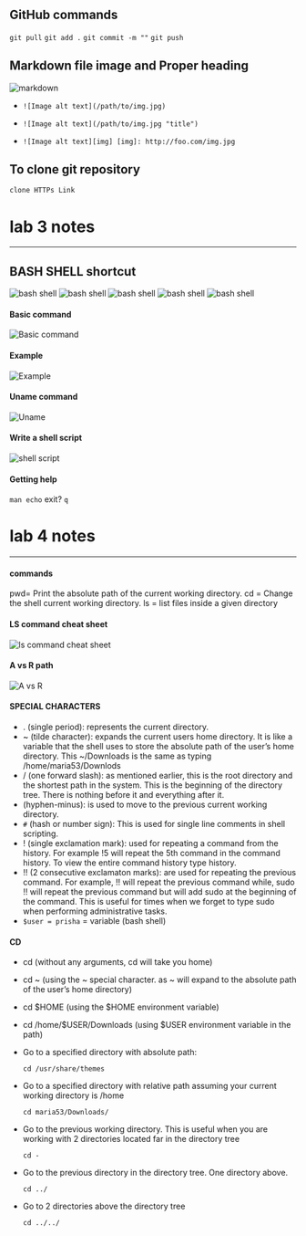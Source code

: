 ## GitHub commands 
`git pull`
`git add .`
`git commit -m ""`
`git push` 

## Markdown file image and Proper heading 
![markdown](markdown.png) 
- `![Image alt text](/path/to/img.jpg)`
- `![Image alt text](/path/to/img.jpg "title")`

- `![Image alt text][img]
[img]: http://foo.com/img.jpg`



## To clone git repository 
`clone HTTPs Link` 

# lab 3 notes 
_____________________________________________________________________
## BASH SHELL shortcut
![bash shell](bell-shell.png)
![bash shell](bash-shell2.png)
![bash shell](bash-shell3.png)
![bash shell](bash-shell4.png)
![bash shell](bash-shell5.png) 
#### Basic command 
![Basic command](basic-c.png)
#### Example 
![Example](example-c.png)
#### Uname command 
![Uname](uname-c.png)
#### Write a shell script 
![shell script](shell-s.png)
#### Getting help 
`man echo` exit? `q`






# lab 4 notes 
______________________________________________________________________
#### commands 

pwd= Print the absolute path of the current working directory.
cd = Change the shell current working directory.
ls =	list files inside a given directory 
#### LS command cheat sheet 
![ls command cheat sheet](ls-c.png)
#### A vs R path 
![A vs R ](A-vs-R.png)

#### SPECIAL CHARACTERS
- . (single period): represents the current directory.
- ~ (tilde character): expands the current users home directory. It is like a variable that the shell uses to store the absolute path of the user’s home directory. This ~/Downloads is the same as typing /home/maria53/Downlods
- / (one forward slash): as mentioned earlier, this is the root directory and the shortest path in the system. This is the beginning of the directory tree. There is nothing before it and everything after it.
- (hyphen-minus): is used to move to the previous current working directory.
- `#` (hash or number sign): This is used for single line comments in shell scripting.
- ! (single exclamation mark): used for repeating a command from the history. For example !5 will repeat the 5th command in the command history. To view the entire command history type history.
- !! (2 consecutive exclamaton marks): are used for repeating the previous command. For example, !! will repeat the previous command while, sudo !! will repeat the previous command but will add sudo at the beginning of the command. This is useful for times when we forget to type sudo when performing administrative tasks.
- `$user = prisha` = variable (bash shell)

#### CD 
- cd (without any arguments, cd will take you home)
- cd ~ (using the ~ special character. as ~ will expand to the absolute path of the user’s home directory)
- cd $HOME (using the $HOME environment variable)
- cd /home/$USER/Downloads (using $USER environment variable in the path)
- Go to a specified directory with absolute path:

    `cd /usr/share/themes`
- Go to a specified directory with relative path assuming your current working directory is /home

    `cd maria53/Downloads/`
- Go to the previous working directory. This is useful when you are working with 2 directories located far in the directory tree

    `cd -`
- Go to the previous directory in the directory tree. One directory above.

    `cd ../`
- Go to 2 directories above the directory tree

    `cd ../../`


















